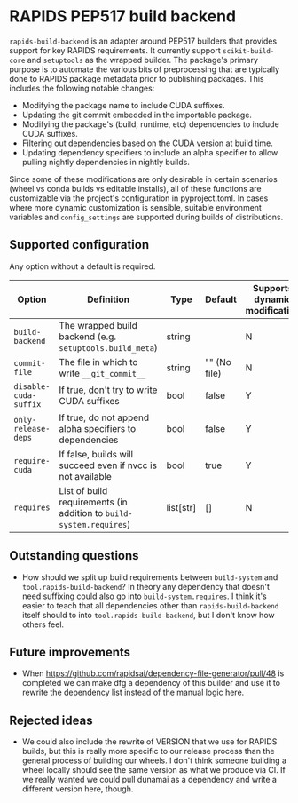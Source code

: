 # RAPIDS PEP517 build backend

`rapids-build-backend` is an adapter around PEP517 builders that provides support for key RAPIDS requirements.
It currently support `scikit-build-core` and `setuptools` as the wrapped builder.
The package's primary purpose is to automate the various bits of preprocessing that are typically done to RAPIDS package metadata prior to publishing packages.
This includes the following notable changes:
- Modifying the package name to include CUDA suffixes.
- Updating the git commit embedded in the importable package.
- Modifying the package's (build, runtime, etc) dependencies to include CUDA suffixes.
- Filtering out dependencies based on the CUDA version at build time.
- Updating dependency specifiers to include an alpha specifier to allow pulling nightly dependencies in nightly builds.

Since some of these modifications are only desirable in certain scenarios (wheel vs conda builds vs editable installs), all of these functions are customizable via the project's configuration in pyproject.toml.
In cases where more dynamic customization is sensible, suitable environment variables and `config_settings` are supported during builds of distributions.

## Supported configuration

Any option without a default is required.

| Option                | Definition                                                          | Type      | Default      | Supports dynamic modification |
|-----------------------|---------------------------------------------------------------------|-----------|--------------|-------------------------------|
| `build-backend`       | The wrapped build backend (e.g. `setuptools.build_meta`)            | string    |              | N                             |
| `commit-file`         | The file in which to write `__git_commit__`                         | string    | "" (No file) | N                             |
| `disable-cuda-suffix` | If true, don't try to write CUDA suffixes                           | bool      | false        | Y                             |
| `only-release-deps`   | If true, do not append alpha specifiers to dependencies             | bool      | false        | Y                             |
| `require-cuda`        | If false, builds will succeed even if nvcc is not available         | bool      | true         | Y                             |
| `requires`            | List of build requirements (in addition to `build-system.requires`) | list[str] | []           | N                             |


## Outstanding questions

- How should we split up build requirements between `build-system` and `tool.rapids-build-backend`? In theory any dependency that doesn't need suffixing could also go into `build-system.requires`. I think it's easier to teach that all dependencies other than `rapids-build-backend` itself should to into `tool.rapids-build-backend`, but I don't know how others feel.

## Future improvements

- When https://github.com/rapidsai/dependency-file-generator/pull/48 is completed we can make dfg a dependency of this builder and use it to rewrite the dependency list instead of the manual logic here.

## Rejected ideas

- We could also include the rewrite of VERSION that we use for RAPIDS builds, but this is really more specific to our release process than the general process of building our wheels. I don't think someone building a wheel locally should see the same version as what we produce via CI. If we really wanted we could pull dunamai as a dependency and write a different version here, though.
